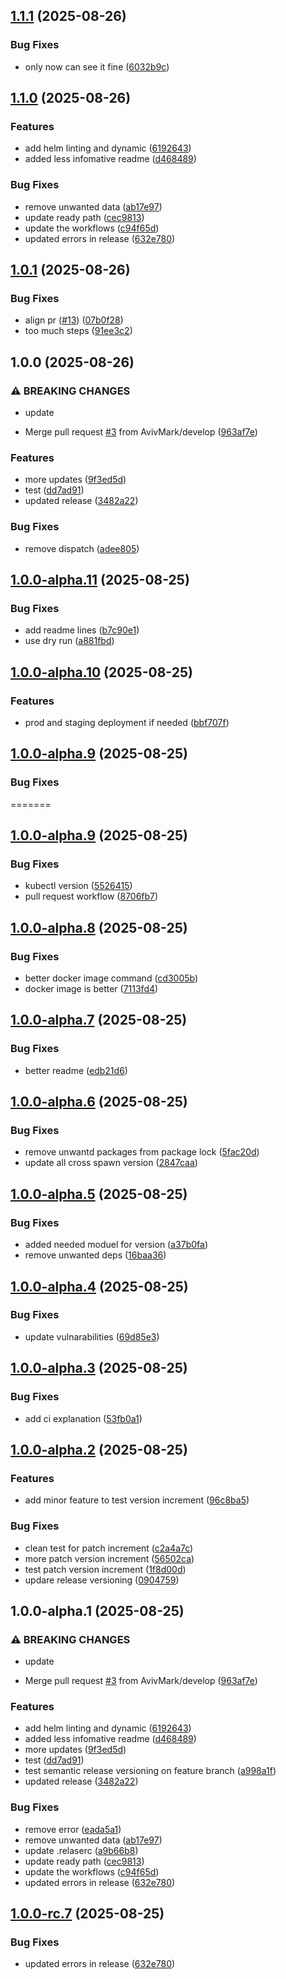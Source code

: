 ## [1.1.1](https://github.com/AvivMark/it-works-on-my-machine/compare/v1.1.0...v1.1.1) (2025-08-26)

### Bug Fixes

* only now can see it fine ([6032b9c](https://github.com/AvivMark/it-works-on-my-machine/commit/6032b9c387712852f3fe223f5a8d7b6af4d15ac6))

## [1.1.0](https://github.com/AvivMark/it-works-on-my-machine/compare/v1.0.1...v1.1.0) (2025-08-26)

### Features

* add helm linting and dynamic ([6192643](https://github.com/AvivMark/it-works-on-my-machine/commit/6192643a4484b94fe6f596b374b1ad75cea280ca))
* added less infomative readme ([d468489](https://github.com/AvivMark/it-works-on-my-machine/commit/d468489c224236d0a09185e5366a07a1a7d80c19))

### Bug Fixes

* remove unwanted data ([ab17e97](https://github.com/AvivMark/it-works-on-my-machine/commit/ab17e97f895df00d3ce9aea653c8dc237085e34e))
* update ready path ([cec9813](https://github.com/AvivMark/it-works-on-my-machine/commit/cec981370e00b1242772d32a81aa61a9eae24c10))
* update the workflows ([c94f65d](https://github.com/AvivMark/it-works-on-my-machine/commit/c94f65d1156c04a439503a87dfea2028a0c3d81c))
* updated errors in release ([632e780](https://github.com/AvivMark/it-works-on-my-machine/commit/632e7801abbcb34e7f0562d000bdeae55c3b43e3))

## [1.0.1](https://github.com/AvivMark/it-works-on-my-machine/compare/v1.0.0...v1.0.1) (2025-08-26)

### Bug Fixes

* align pr ([#13](https://github.com/AvivMark/it-works-on-my-machine/issues/13)) ([07b0f28](https://github.com/AvivMark/it-works-on-my-machine/commit/07b0f2802f78e7da67d82de9847dac5fb80b7d3b))
* too much steps ([91ee3c2](https://github.com/AvivMark/it-works-on-my-machine/commit/91ee3c206b0cb179a44438e6f1ddedfaef448fd2))

## 1.0.0 (2025-08-26)

### ⚠ BREAKING CHANGES

* update

* Merge pull request [#3](https://github.com/AvivMark/it-works-on-my-machine/issues/3) from AvivMark/develop ([963af7e](https://github.com/AvivMark/it-works-on-my-machine/commit/963af7e392d4953a2bb3e67ce72a8c897e756494))

### Features

* more updates ([9f3ed5d](https://github.com/AvivMark/it-works-on-my-machine/commit/9f3ed5d026170b5203f8c68593dbf827ae11a9fe))
* test ([dd7ad91](https://github.com/AvivMark/it-works-on-my-machine/commit/dd7ad914be5d95dc541f22f12967070f04ee8587))
* updated release ([3482a22](https://github.com/AvivMark/it-works-on-my-machine/commit/3482a228e9c2f47044ae983d14c0854d49de6c1e))

### Bug Fixes

* remove dispatch ([adee805](https://github.com/AvivMark/it-works-on-my-machine/commit/adee8054580eb4cb622a995a2d3e0a87f7f31963))

## [1.0.0-alpha.11](https://github.com/AvivMark/it-works-on-my-machine/compare/v1.0.0-alpha.10...v1.0.0-alpha.11) (2025-08-25)

### Bug Fixes

* add readme lines ([b7c90e1](https://github.com/AvivMark/it-works-on-my-machine/commit/b7c90e10628dfedd4d0f136ef09db35857add4b4))
* use dry run ([a881fbd](https://github.com/AvivMark/it-works-on-my-machine/commit/a881fbda876ae494be1d612467757901b59de826))

## [1.0.0-alpha.10](https://github.com/AvivMark/it-works-on-my-machine/compare/v1.0.0-alpha.9...v1.0.0-alpha.10) (2025-08-25)

### Features

* prod and staging deployment if needed ([bbf707f](https://github.com/AvivMark/it-works-on-my-machine/commit/bbf707f3621ed2423086ce1efc37862ba357c326))

## [1.0.0-alpha.9](https://github.com/AvivMark/it-works-on-my-machine/compare/v1.0.0-alpha.8...v1.0.0-alpha.9) (2025-08-25)

### Bug Fixes

=======
## [1.0.0-alpha.9](https://github.com/AvivMark/it-works-on-my-machine/compare/v1.0.0-alpha.8...v1.0.0-alpha.9) (2025-08-25)

### Bug Fixes


* kubectl version ([5526415](https://github.com/AvivMark/it-works-on-my-machine/commit/55264154dc010148af22929aa23ee42a63462843))
* pull request workflow ([8706fb7](https://github.com/AvivMark/it-works-on-my-machine/commit/8706fb70ae5131a3384ff1f99010024693586aa4))

## [1.0.0-alpha.8](https://github.com/AvivMark/it-works-on-my-machine/compare/v1.0.0-alpha.7...v1.0.0-alpha.8) (2025-08-25)

### Bug Fixes

* better docker image command ([cd3005b](https://github.com/AvivMark/it-works-on-my-machine/commit/cd3005be06a98d84f636894f823cb8ad50f642cd))
* docker image is better ([7113fd4](https://github.com/AvivMark/it-works-on-my-machine/commit/7113fd4c03b07f5d140096455787515834da661d))

## [1.0.0-alpha.7](https://github.com/AvivMark/it-works-on-my-machine/compare/v1.0.0-alpha.6...v1.0.0-alpha.7) (2025-08-25)

### Bug Fixes

* better readme ([edb21d6](https://github.com/AvivMark/it-works-on-my-machine/commit/edb21d6eb471b6173793e0cdde565c1c764c7add))

## [1.0.0-alpha.6](https://github.com/AvivMark/it-works-on-my-machine/compare/v1.0.0-alpha.5...v1.0.0-alpha.6) (2025-08-25)

### Bug Fixes

* remove unwantd packages from package lock ([5fac20d](https://github.com/AvivMark/it-works-on-my-machine/commit/5fac20db7d5bba1f1f396b0646f446ad2ccc2224))
* update all cross spawn version ([2847caa](https://github.com/AvivMark/it-works-on-my-machine/commit/2847caaef3fc18dc380ae5d61c3655e379138a42))

## [1.0.0-alpha.5](https://github.com/AvivMark/it-works-on-my-machine/compare/v1.0.0-alpha.4...v1.0.0-alpha.5) (2025-08-25)

### Bug Fixes

* added needed moduel for version ([a37b0fa](https://github.com/AvivMark/it-works-on-my-machine/commit/a37b0fa5dae0661cb5c3c9be022073e0d50e0d1d))
* remove unwanted deps ([16baa36](https://github.com/AvivMark/it-works-on-my-machine/commit/16baa3667ead79ab8a60ac526ca8901c922955dd))

## [1.0.0-alpha.4](https://github.com/AvivMark/it-works-on-my-machine/compare/v1.0.0-alpha.3...v1.0.0-alpha.4) (2025-08-25)

### Bug Fixes

* update vulnarabilities ([69d85e3](https://github.com/AvivMark/it-works-on-my-machine/commit/69d85e370d2a2adcc1ae091848dac2ad5c080a55))

## [1.0.0-alpha.3](https://github.com/AvivMark/it-works-on-my-machine/compare/v1.0.0-alpha.2...v1.0.0-alpha.3) (2025-08-25)

### Bug Fixes

* add ci explanation ([53fb0a1](https://github.com/AvivMark/it-works-on-my-machine/commit/53fb0a1ab64d2a316a1e414bc3799a9053895545))

## [1.0.0-alpha.2](https://github.com/AvivMark/it-works-on-my-machine/compare/v1.0.0-alpha.1...v1.0.0-alpha.2) (2025-08-25)

### Features

* add minor feature to test version increment ([96c8ba5](https://github.com/AvivMark/it-works-on-my-machine/commit/96c8ba50e063911354faed26050a88cc5b1c66bd))

### Bug Fixes

* clean test for patch increment ([c2a4a7c](https://github.com/AvivMark/it-works-on-my-machine/commit/c2a4a7cefc7e15326e46417de89346d66ba309be))
* more patch version increment ([56502ca](https://github.com/AvivMark/it-works-on-my-machine/commit/56502cac5c2044c020cbbc108f08e70d2561bda6))
* test patch version increment ([1f8d00d](https://github.com/AvivMark/it-works-on-my-machine/commit/1f8d00d6f3e5161f7caad008a62fd9d1f8c2b92d))
* updare release versioning ([0904759](https://github.com/AvivMark/it-works-on-my-machine/commit/090475989d77a2d77e5a32d20598fcd54192e791))

## 1.0.0-alpha.1 (2025-08-25)

### ⚠ BREAKING CHANGES

* update

* Merge pull request [#3](https://github.com/AvivMark/it-works-on-my-machine/issues/3) from AvivMark/develop ([963af7e](https://github.com/AvivMark/it-works-on-my-machine/commit/963af7e392d4953a2bb3e67ce72a8c897e756494))

### Features

* add helm linting and dynamic ([6192643](https://github.com/AvivMark/it-works-on-my-machine/commit/6192643a4484b94fe6f596b374b1ad75cea280ca))
* added less infomative readme ([d468489](https://github.com/AvivMark/it-works-on-my-machine/commit/d468489c224236d0a09185e5366a07a1a7d80c19))
* more updates ([9f3ed5d](https://github.com/AvivMark/it-works-on-my-machine/commit/9f3ed5d026170b5203f8c68593dbf827ae11a9fe))
* test ([dd7ad91](https://github.com/AvivMark/it-works-on-my-machine/commit/dd7ad914be5d95dc541f22f12967070f04ee8587))
* test semantic release versioning on feature branch ([a998a1f](https://github.com/AvivMark/it-works-on-my-machine/commit/a998a1f460822451f62a15f82dbf1a08b2350418))
* updated release ([3482a22](https://github.com/AvivMark/it-works-on-my-machine/commit/3482a228e9c2f47044ae983d14c0854d49de6c1e))

### Bug Fixes

* remove error ([eada5a1](https://github.com/AvivMark/it-works-on-my-machine/commit/eada5a1b9ed170206884ef987594dce892b474c5))
* remove unwanted data ([ab17e97](https://github.com/AvivMark/it-works-on-my-machine/commit/ab17e97f895df00d3ce9aea653c8dc237085e34e))
* update .relaserc ([a9b66b8](https://github.com/AvivMark/it-works-on-my-machine/commit/a9b66b815e1d2224a0fa2028c6dcadc6cf0f6d1b))
* update ready path ([cec9813](https://github.com/AvivMark/it-works-on-my-machine/commit/cec981370e00b1242772d32a81aa61a9eae24c10))
* update the workflows ([c94f65d](https://github.com/AvivMark/it-works-on-my-machine/commit/c94f65d1156c04a439503a87dfea2028a0c3d81c))
* updated errors in release ([632e780](https://github.com/AvivMark/it-works-on-my-machine/commit/632e7801abbcb34e7f0562d000bdeae55c3b43e3))


## [1.0.0-rc.7](https://github.com/AvivMark/it-works-on-my-machine/compare/v1.0.0-rc.6...v1.0.0-rc.7) (2025-08-25)

### Bug Fixes

* updated errors in release ([632e780](https://github.com/AvivMark/it-works-on-my-machine/commit/632e7801abbcb34e7f0562d000bdeae55c3b43e3))
